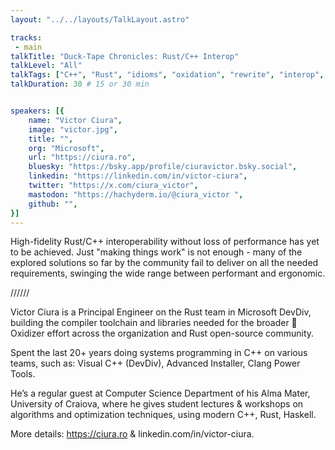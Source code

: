```yaml
---
layout: "../../layouts/TalkLayout.astro"

tracks: 
 - main
talkTitle: "Duck-Tape Chronicles: Rust/C++ Interop"
talkLevel: "All"
talkTags: ["C++", "Rust", "idioms", "oxidation", "rewrite", "interop", "windows-rs", "FFI", "ABI", "Windows", "security", "Azure", "cargo", "tooling", "crates", "CI/CD", "static analysis", "unsafe", "API", "cbindgen", "cxx", "crubit", "CMake", "hybrid", "LLVM", "MSVC"]
talkDuration: 30 # 15 or 30 min


speakers: [{
    name: "Victor Ciura",
    image: "victor.jpg",
    title: "",
    org: "Microsoft",
    url: "https://ciura.ro",
    bluesky: "https://bsky.app/profile/ciuravictor.bsky.social",
    linkedin: "https://linkedin.com/in/victor-ciura",
    twitter: "https://x.com/ciura_victor",
    mastodon: "https://hachyderm.io/@ciura_victor ",
    github: "",
}]
---
```


High-fidelity Rust/C++ interoperability without loss of performance has yet to be achieved. Just "making things work" is not enough - many of the explored solutions so far by the community fail to deliver on all the needed requirements, swinging the wide range between performant and ergonomic.

////// <!-- sepatator between abstract and bio -->

Victor Ciura is a Principal Engineer on the Rust team in Microsoft DevDiv, building the compiler toolchain and libraries needed for the broader 🦀Oxidizer effort across the organization and Rust open-source community.

Spent the last 20+ years doing systems programming in C++ on various teams, such as: Visual C++ (DevDiv), Advanced Installer, Clang Power Tools.

He’s a regular guest at Computer Science Department of his Alma Mater, University of Craiova, where he gives student lectures & workshops on algorithms and optimization techniques, using modern C++, Rust, Haskell.

More details: https://ciura.ro & linkedin.com/in/victor-ciura.


